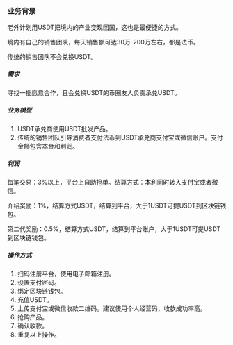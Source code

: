### 业务背景

老外计划用USDT把境内的产业变现回国，这也是最便捷的方式。

境内有自己的销售团队，每天销售额可达30万-200万左右，都是法币。

传统的销售团队不会兑换USDT。

##### 需求

寻找一批愿意合作，且会兑换USDT的币圈友人负责承兑USDT。

##### 业务模型

1. USDT承兑商使用USDT批发产品。
2. 传统的销售团队引导消费者支付法币到USDT承兑商支付宝或微信账户。支付金额包含本金和利润。

##### 利润

每笔交易：3%以上，平台上自助抢单。结算方式：本利同时转入支付宝或者微信。

介绍奖励：1%，结算方式USDT，结算到平台，大于1USDT可提USDT到区块链钱包。

第二代奖励：0.5%，结算方式USDT，结算到平台账户，大于1USDT可提USDT到区块链钱包。

##### 操作方式

1. 扫码注册平台，使用电子邮箱注册。
2. 设置支付密码。
3. 绑定区块链钱包。
4. 充值USDT。
5. 上传支付宝或微信收款二维码。建议使用个人经营码，收款成功率高。
6. 抢购产品。
7. 确认收款。
8. 重复以上操作。